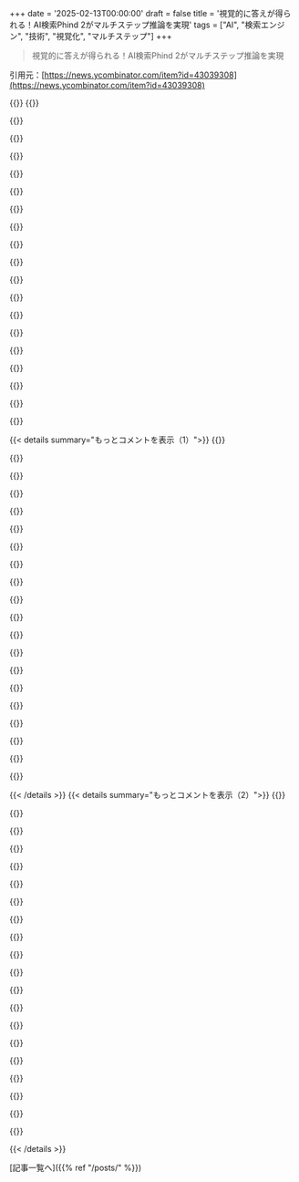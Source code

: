 +++
date = '2025-02-13T00:00:00'
draft = false
title = '視覚的に答えが得られる！AI検索Phind 2がマルチステップ推論を実現'
tags = ["AI", "検索エンジン", "技術", "視覚化", "マルチステップ"]
+++

> 視覚的に答えが得られる！AI検索Phind 2がマルチステップ推論を実現

引用元：[https://news.ycombinator.com/item?id=43039308](https://news.ycombinator.com/item?id=43039308)

{{<matomeQuote body="ここ半年でPhindを再構築しました。理想的な回答を目指し、新しいUIとモデルを作りました。新しい70Bは1年前のものと全く違います。Phindはテキストを超えて、画像や図、カードなどで視覚的に回答を提供します。また、必要に応じて情報を自動的に探し出し、回答を補完します。計算を行い、その結果をJupyterノートブックで確認することもできます。このブログでは、新しいフロントエンドとモデルの技術的な詳細を紹介しています。皆さんのフィードバックに感謝しています！" userName="omdv" createdAt="2025-02-14T19:33:39" color="">}}
{{<matomeQuote body="特定の質問に対する回答がまだ改善されてない。具体的には、「来週の主要な経済と収益イベントがSPXの価格変動にどう影響するか？」って質問したら、日付が完全に間違ってたんだ。全体としては形が整ってるけど、信頼性に欠ける。" userName="omdv" createdAt="2025-02-14T19:33:39" color="">}}

{{<matomeQuote body="もっとフィードバックが欲しいなら、ソフトウェアエンジニアやってるから、外で話そうよ。" userName="tenpoundhammer" createdAt="2025-02-14T19:42:30" color="">}}

{{<matomeQuote body="それはいいね！メールしてもらえる？(自分の名前)＠phind.comで。" userName="rushingcreek" createdAt="2025-02-14T20:08:25" color="">}}

{{<matomeQuote body="これ、https://decodeinvesting.com/chatとの比較はどうなの？" userName="clark-kent" createdAt="2025-02-14T03:29:46" color="">}}

{{<matomeQuote body="これ、やっぱり有料なの？" userName="sizzle" createdAt="2025-02-14T11:48:26" color="">}}

{{<matomeQuote body="無料トライアルと有料版があるよ。" userName="clark-kent" createdAt="2025-02-14T21:17:33" color="">}}

{{<matomeQuote body="すごいね！OpenAIのDeep Researchと比べてどうだったの？試した？" userName="fiiico" createdAt="2025-02-14T18:43:18" color="">}}

{{<matomeQuote body="Deep Researchを試すために$200を払う気にはなれなかったけど、比較して欲しい人がいたら寄付は受け付けるよ。" userName="tenpoundhammer" createdAt="2025-02-14T19:31:50" color="">}}

{{<matomeQuote body="まあまあだね。" userName="fiiico" createdAt="2025-02-14T20:21:03" color="">}}

{{<matomeQuote body="それを聞いて嬉しいよ。LLMは信頼して確認できる時はいいけど、特に金融では信頼や確認が難しいとやばいことになるよね。" userName="jgalt212" createdAt="2025-02-14T13:34:44" color="">}}

{{<matomeQuote body="LLMが効率的市場仮説の説明以外のことをしたなら、失敗だね。" userName="Eliezer" createdAt="2025-02-14T16:43:45" color="">}}

{{<matomeQuote body="LLMが熱力学の第二法則を説明しようとする以外のことをしたなら、失敗だよ。" userName="vo2maxer" createdAt="2025-02-14T19:54:13" color="">}}

{{<matomeQuote body="でも電子は負の電荷を持っているし、減速中の車は負の速度だよ。それはラベルだけど、物理的なものの反対の値のラベルなんだよ。物理世界ではいろんな特性の値が変わることがある。" userName="goatlover" createdAt="2025-02-13T20:29:20" color="">}}

{{<matomeQuote body="機械とこのことで神経質になるのはちょっと変だと思う。複素数って言うべきだったんじゃないかな。" userName="cess11" createdAt="2025-02-13T21:08:25" color="">}}

{{<matomeQuote body="いや、これは認知と洞察を示してるよ。細かいことを気にする話なんだから。俺はそう思うね。" userName="pyinstallwoes" createdAt="2025-02-14T10:19:05" color="">}}

{{<matomeQuote body="全くそうじゃない。子供たちが模倣の練習をして、無駄に言い争いしてるみたいだ。" userName="cess11" createdAt="2025-02-14T12:12:26" color="">}}

{{<matomeQuote body="他の人がコンピュータに質問してることで、過剰にこだわるのは無駄だよ。ちょっと距離を置こうよ。" userName="madjack6603" createdAt="2025-02-14T13:14:03" color="">}}

{{<matomeQuote body="減速中の車は負の加速度だろ、負の速度じゃなくて。" userName="nurettin" createdAt="2025-02-13T20:35:45" color="">}}

{{<matomeQuote body="＞Ａ decelerating car has negative velocity.おいおい、君の言いたいことじゃないだろうけど、減速する車の速度はマイナス加速度だし、逆方向に行くまで初速の方向にそのまま動くんだよ。初期の枠組みで正と決めれば正の速度だし、逆から決めるならマイナスだってこと。" userName="keerthiko" createdAt="2025-02-14T19:22:43" color="">}}

{{< details summary="もっとコメントを表示（1）">}}
{{<matomeQuote body="スピーカーが内外に動くことは、ポジションが相対的なもので、イマジナリーなものとは関係ない。サイン波の+1、0、-1みたいに。-1は+1の逆の表現に過ぎない、電子もそうだ。" userName="pyinstallwoes" createdAt="2025-02-14T10:18:16" color="">}}

{{<matomeQuote body="いろんな数学や物理の誤解で生まれたカテゴリエラーだね。" userName="refulgentis" createdAt="2025-02-14T07:47:54" color="">}}

{{<matomeQuote body="一つの理論なんて言ってないし、モデルが間違ってるとも言ってない。ベクトル量のことや、1次元での”−”がどう広がるかを説明しただけだよ。" userName="refulgentis" createdAt="2025-02-16T00:30:35" color="">}}

{{<matomeQuote body="もしそんなに文字通り言うなら、シンプルに行こう。君の言う『非物理的』な主張は間違ってる。多くの物理モデルで負の値は普通に使われてるから。" userName="d0mine" createdAt="2025-02-18T17:10:36" color="">}}

{{<matomeQuote body="ニュートンの第三法則？高校生向けの簡単な言葉遣いだな。了解。" userName="toxik" createdAt="2025-02-14T18:44:33" color="">}}

{{<matomeQuote body="ベクトルはマイナスにもできるよ。" userName="toxik" createdAt="2025-02-16T08:35:49" color="">}}

{{<matomeQuote body="−1の羊を持っているってことは、借金ってことだ。" userName="d0mine" createdAt="2025-02-15T23:35:48" color="">}}

{{<matomeQuote body="確かに。今試したけど、商品の検索ではまだPerplexityのほうがいい感じだった。こういう競争はいいことだね。" userName="CSMastermind" createdAt="2025-02-13T21:21:27" color="">}}

{{<matomeQuote body="製品のUIが近く登場するよ！" userName="rushingcreek" createdAt="2025-02-13T21:23:26" color="">}}

{{<matomeQuote body="ほんとクールだね、視覚で学ぶ人は喜ぶと思う。それにr/FUIとも関連してるし。" userName="iszomer" createdAt="2025-02-15T00:30:17" color="">}}

{{<matomeQuote body="Phindを使ってるけど、新機能が多すぎてウザい。流れ図は全然役に立たないし、むしろ混乱させるだけ。コードエディターはコードすら見れなくなるし、月額サービスに誘導してる気がする。もっとシンプルに答えがほしい。" userName="ruffered" createdAt="2025-02-13T19:18:00" color="">}}

{{<matomeQuote body="フィードバックありがと。答えの設定をhttps://www.phind.com/settings/profileで変更してみた？プレーンテキストのみの回答ができるよ。" userName="rushingcreek" createdAt="2025-02-13T19:19:57" color="">}}

{{<matomeQuote body="それにはアカウント作らなきゃいけないし、そのためにメールも必要だから、やる気はないよ。" userName="ruffered" createdAt="2025-02-13T19:25:57" color="">}}

{{<matomeQuote body="製品に機能があるのに、それを使わずに考えを読めって？" userName="do_not_redeem" createdAt="2025-02-13T19:47:32" color="">}}

{{<matomeQuote body="自分はこのツールに期待してるわけじゃないし、CEOがフィードバックを求めてるから意見を言っただけさ。アカウントがないと使えないのが現実で、正直それが唯一の使い方だと思ってる。" userName="rufferedd" createdAt="2025-02-13T20:07:43" color="">}}

{{<matomeQuote body="お金払ってないけど、どんなオファーがあれば考えちゃうかな？" userName="econ" createdAt="2025-02-13T20:16:18" color="">}}

{{<matomeQuote body="無料利用が悪くないスタンスだと思うし、競合に対抗しながらも使いやすさを感じる。ただ、ユーザーを有料プランに誘導するための機能隠しは勿体ないと思う。" userName="rufferedd" createdAt="2025-02-13T21:44:18" color="">}}

{{<matomeQuote body="アカウント作成しないなら、なんでメールの話をするんだ？俺は、プロジェクトのいくつかでアカウント作成を諦めて、ユーザーの設定をローカルストレージに保存してる。本当に厄介な機能で、データを消すのが難しいけど、タバコも吸いたいし両方は無理だよね。" userName="econ" createdAt="2025-02-13T20:12:43" color="">}}

{{<matomeQuote body="ごめん、君の返事を理解するのが難しいんだ。俺はllmサービスを使うためにアカウントを作る気はないし、メールアドレスを渡すのも二重に興味がない。これは別の問題なんだ。例えば、HNではメールなしでアカウントを作れるよ。" userName="rufferedd" createdAt="2025-02-13T20:18:55" color="">}}

{{<matomeQuote body="他にどんなサービスがこの取引にくっつけられるか考えてたんだけど、ホスティングアカウントを追加してサブドメインを持たせば、会話や他のAIの創作物を共有したり、他のものをアップロードして将来参照できるようにするのが、ちょっと良さそうだよね。" userName="econ" createdAt="2025-02-17T11:41:46" color="">}}


{{< /details >}}
{{< details summary="もっとコメントを表示（2）">}}
{{<matomeQuote body="ブラウザのアドレスバー検索を設定できるよ。”https://www.phind.com/search/?q=%s” とかね。プレーンテキストだけで答えてね。" userName="evrenesat" createdAt="2025-02-14T09:55:20" color="">}}

{{<matomeQuote body="それにカスタム検索エンジンを設定する必要はないよ、キーワードブックマークを使えばオッケー。" userName="omega___" createdAt="2025-02-14T11:36:35" color="">}}

{{<matomeQuote body=">もしかしたら、機能は何が欲しいかわからない人のためかもしれないけど、俺はただリンク付きで答えをできるだけ簡潔に欲しいだけなんだ。" userName="cholantesh" createdAt="2025-02-13T19:58:01" color="">}}

{{<matomeQuote body="それを自分のコメントに書いているって言ったじゃん。こんなに苦労して、頼んだものの要点だけを伝えちゃいけないのって、悲しい状況だよね。特に、そのツールがコストかかるのに。" userName="rufferedd" createdAt="2025-02-13T20:12:50" color="">}}

{{<matomeQuote body="運営コストが高いなら、設定を持続させるのもコストがかかるから、何らかのゲートキーピングがあっても良いかもね。この件については俺もあまり気にしてないけど。" userName="cholantesh" createdAt="2025-02-14T02:14:34" color="">}}

{{<matomeQuote body="君が混乱しているか、俺がそうなのかも？‘高い’のは、本当に必要のない冗長な文章やフロー図をもらうことで、コストがかかるってことでしょ？トークンがかかるんだから、もっと無駄にして、どうしてこの余計なコストの意味があるの？" userName="rufffered" createdAt="2025-02-14T05:20:35" color="">}}

{{<matomeQuote body="ありがとう！今年中にAPIをサポートする予定だよ。VS Codeの拡張はもうやめるけど、検索に集中するつもり。" userName="rushingcreek" createdAt="2025-02-13T19:51:23" color="">}}

{{<matomeQuote body="未来を感じる内容で、進化の方向性が見えるね。ただ、モデルの変更がどれだけ重要なのか気になった。フロントエンドのAPIを使ってこれらの機能を実装できるか考えたら、シンプルなアプローチだと何が減っちゃうんだろう？" userName="WhitneyLand" createdAt="2025-02-13T20:00:10" color="">}}

{{<matomeQuote body="すごく面白いブログ記事だね。他にポストトレーニング用のデータセット作成についてのリソースとかある？" userName="anon373839" createdAt="2025-02-14T06:35:56" color="">}}

{{<matomeQuote body="LLMの図のレイアウト能力をどうやって改善したのか、詳しい解説が聞きたいな。" userName="Xmd5a" createdAt="2025-02-13T22:06:07" color="">}}

{{<matomeQuote body="LLM批評システムを使って、高品質なデータセットを生成したよ。詳しくはさっきのブログポスト見て。" userName="rushingcreek" createdAt="2025-02-13T22:08:37" color="">}}

{{<matomeQuote body="このページを要約して、いくつかの画像を含めてくれたよ。" userName="pdq" createdAt="2025-02-13T19:18:06" color="">}}

{{<matomeQuote body="多分フォトシンセシスの動画例に出てたけど、確かにMermaidみたいなのを使って図を表現してるっぽいね。" userName="asadm" createdAt="2025-02-13T19:08:29" color="">}}

{{<matomeQuote body="最近のLLMはめちゃくちゃ優しい調整がされてて、ほとんどの発言に対して“あなたは絶対正しい！”って返ってくるんだよね。でも実際、自分が90％の確率で正しいわけじゃないし、どうやって信頼すればいいの？もっと厳しい返しをするモデルが欲しいな。“いや、バカ。それがなぜ間違ってるか教えてやるよ。”って感じでね。" userName="brap" createdAt="2025-02-13T21:14:34" color="">}}

{{<matomeQuote body="ありがとう！" userName="rushingcreek" createdAt="2025-02-13T19:56:36" color="">}}

{{<matomeQuote body="Phindは好きで数ヶ月サブスクしてた。検索やコーディングに使ってたけど、正直ChatGPTの検索はクソだと思う。質の低い情報ばかり取り入れるし、Phindは質の高い結果を引き出してくれた。ただ最近、Phindの情報をあまり見ないから元気なのか心配になってきた。もう一度サブスクするけど、もっと目立ってほしいな。" userName="SubiculumCode" createdAt="2025-02-13T20:09:16" color="">}}

{{<matomeQuote body="ありがとう！実は全ての製品を再構築してて、今は戻ってきたから、しっかりと前に出ていくつもりだよ。" userName="rushingcreek" createdAt="2025-02-13T20:11:22" color="">}}

{{<matomeQuote body="素晴らしい。またサブスクしました！昨日OpenAIのサブスクリプションが切れたばかりだから、運が良かった！" userName="SubiculumCode" createdAt="2025-02-13T20:17:15" color="">}}

{{<matomeQuote body="先週サブスクリプションをキャンセルしたばかり。使う機会が少なくなって、たまに必要な時DeepSeekで十分だったから。" userName="xtracto" createdAt="2025-02-13T21:19:03" color="">}}

{{<matomeQuote body="ありがとう！" userName="rushingcreek" createdAt="2025-02-13T19:31:20" color="">}}


{{< /details >}}


[記事一覧へ]({{% ref "/posts/" %}})
